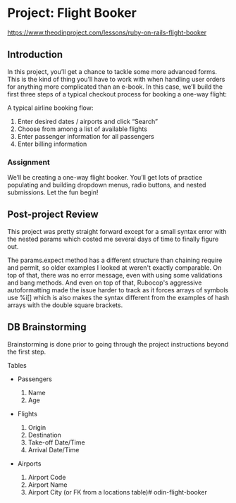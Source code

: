 # Project: Flight Booker

https://www.theodinproject.com/lessons/ruby-on-rails-flight-booker

## Introduction

In this project, you’ll get a chance to tackle some more advanced forms. This is the kind of thing you’ll have to work with when handling user orders for anything more complicated than an e-book. In this case, we’ll build the first three steps of a typical checkout process for booking a one-way flight:

A typical airline booking flow:

1. Enter desired dates / airports and click “Search”
1. Choose from among a list of available flights
1. Enter passenger information for all passengers
1. Enter billing information

### Assignment

We’ll be creating a one-way flight booker. You’ll get lots of practice populating and building dropdown menus, radio buttons, and nested submissions. Let the fun begin!

## Post-project Review

This project was pretty straight forward except for a small syntax error with the nested params which costed me several days of time to finally figure out.

The params.expect method has a different structure than chaining require and permit, so older examples I looked at weren't exactly comparable. On top of that, there was no error message, even with using some validations and bang methods. And even on top of that, Rubocop's aggressive autoformatting made the issue harder to track as it forces arrays of symbols use %i[] which is also makes the syntax different from the examples of hash arrays with the double square brackets.

## DB Brainstorming

Brainstorming is done prior to going through the project instructions beyond the first step.

Tables
- Passengers
    1. Name
    1. Age

- Flights
    1. Origin
    1. Destination
    1. Take-off Date/Time
    1. Arrival Date/Time

- Airports
    1. Airport Code
    1. Airport Name
    1. Airport City (or FK from a locations table)# odin-flight-booker
